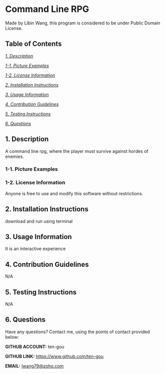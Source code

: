 
# Command Line RPG
Made by Libin Wang, this program is considered to be under Public Domain License.

## Table of Contents
[*1. Description*](#1-description)

[*1-1. Picture Examples*](#1-1-picture-examples)

[*1-2. License Information*](#1-2-license-information)

[*2. Installation Instructions*](#2-installation-instructions)

[*3. Usage Information*](#3-usage-information)

[*4. Contribution Guidelines*](#4-contribution-guidelines)

[*5. Testing Instructions*](#5-testing-instructions)

[*6. Questions*](#6-questions)


## 1. Description
A command line rpg, where the player must survive against hordes of enemies.

### 1-1. Picture Examples

### 1-2. License Information
Anyone is free to use and modify this software without restrictions.

## 2. Installation Instructions
download and run using terminal

## 3. Usage Information
It is an interactive experience

## 4. Contribution Guidelines
N/A

## 5. Testing Instructions
N/A

## 6. Questions
Have any questions? Contact me, using the points of contact provided below:

**GITHUB ACCOUNT:** ten-gou

**GITHUB LINK:** https://www.github.com/ten-gou

**EMAIL:** lwang79@zoho.com
    